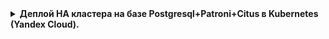 </details>
<details>
<summary> <b>Деплой HA кластера на базе Postgresql+Patroni+Citus  в Kubernetes (Yandex Cloud). </b></summary>

За основу проекта была взята статья https://habr.com/ru/companies/otus/articles/755032/  
Наша цель кластер прtдставленный на рисунке ![](pic/patroni+citus.jpg)  
Поднимаем инфраструктуру в YC c помощью terraform состоящую кластера Kubernetes (3 ноды имеющие каждая 16Gb memory, 4 CPU).

```
cd terraform_k8s;
terraform apply;
```
Подключаемся к кластеру
```
 yc managed-kubernetes cluster  get-credentials $(yc managed-kubernetes cluster list | sed '4!d' | awk '{print $2}')   --external --force
```
Развернем кластер Patroni+Citus, используя репозиторий 
```
git clone git@github.com:zalando/patroni.git
cd HW12/patroni/kuberbetes
```
Собираем docker-образ patromi+citus
```
docker build -f Dockerfile.citus -t mzabolotnov/patroni-citus-k8s:v1.0 .
```
и делам push в репозиторий для последующего использования в Yandex Cloud
```
docker push mzabolotnov/patroni-citus-k8s:v1.0
``` 
берем файлик citus_k8s.yaml и меняем наименование образа в нескольких месах на свой, только что собранный
```- name: *cluster_name
     image: mzabolotnov/patroni-citus-k8s:v1.0 
```
деплоим
```
kubectl apply -f citus_k8s.yaml
```
в итоге получаем
```
kubectl get pods -l cluster-name=citusdemo -L role
NAME            READY   STATUS    RESTARTS   AGE   ROLE
citusdemo-0-0   1/1     Running   0          44s   master
citusdemo-0-1   1/1     Running   0          40s   replica
citusdemo-0-2   1/1     Running   0          34s   replica
citusdemo-1-0   1/1     Running   0          44s   master
citusdemo-1-1   1/1     Running   0          40s   replica
citusdemo-2-0   1/1     Running   0          43s   master
citusdemo-2-1   1/1     Running   0          39s   replica

```
Заходим в конейнер citusdemo-0-0 и смотрим конфигурацию кластера patroni. Видим что конфигурация представляет собой как бы три кластера, у каждого свой мастер. Как мы в дальнейшем увидим группа citusdemo-0 - это координатор citus, а citusdemo-1 и citusdemo-2 два воркера.
```
kubectl exec -ti citusdemo-0-0 -- bash
postgres@citusdemo-0-0:~$ patronictl list
+ Citus cluster: citusdemo -------------+--------------+-----------+----+-----------+
| Group | Member        | Host          | Role         | State     | TL | Lag in MB |
+-------+---------------+---------------+--------------+-----------+----+-----------+
|     0 | citusdemo-0-0 | 10.112.130.9  | Leader       | running   |  1 |           |
|     0 | citusdemo-0-1 | 10.112.128.10 | Sync Standby | streaming |  1 |         0 |
|     0 | citusdemo-0-2 | 10.112.129.10 | Replica      | streaming |  1 |         0 |
|     1 | citusdemo-1-0 | 10.112.128.9  | Leader       | running   |  1 |           |
|     1 | citusdemo-1-1 | 10.112.130.10 | Sync Standby | streaming |  1 |         0 |
|     2 | citusdemo-2-0 | 10.112.129.9  | Leader       | running   |  1 |           |
|     2 | citusdemo-2-1 | 10.112.130.11 | Sync Standby | streaming |  1 |         0 |
+-------+---------------+---------------+--------------+-----------+----+-----------+
```
заходим в БД citus и создаем таблицу
```
postgres@citusdemo-0-0:~$ psql citus
psql (15.5 (Debian 15.5-1.pgdg120+1))
Type "help" for help.

citus=# CREATE TABLE public.uk_price (
     transaction_unique_identifier UUID PRIMARY KEY,
     price character varying(50),
     date_of_transfer timestamp without time zone,
     postcode character varying(10),
     property_type character varying(10),
     "Old/New" character varying(10),
     duration character varying(10),
     paon character varying(100),
     saon character varying(50),
     street character varying(100),
     locality character varying(50),
     "Town/City" character varying(50),
     district character varying(50),
     county character varying(50),
     ppdcategory_type character varying(10),
     record_status character varying(10)
);
CREATE TABLE
```
загружаем данные и делаем запрос
```
citus=# \timing
Timing is on.
citus=# \COPY uk_price from '202304.csv' with CSV DELIMITER ','
COPY 28276228
Time: 3589372.241 ms (59:49.372)
citus=# select count(*) from  uk_price where property_type='S';
  count
---------
 7736105
(1 row)

Time: 2397.317 ms (00:02.397)
```
Время исполнения запроса 02.397с. Это для нераспределенной таблицы.  
Создаем распределенную таблицу
```
citus=# SELECT create_distributed_table('public.uk_price', 'transaction_unique_identifier');
NOTICE:  Copying data from local table...
NOTICE:  copying the data has completed
DETAIL:  The local data in the table is no longer visible, but is still on disk.
HINT:  To remove the local data, run: SELECT truncate_local_data_after_distributing_table($$public.uk_price$$)
 create_distributed_table
--------------------------

(1 row)
```
Выполняем, следуя подсказке. Я так понял, если эту команду по удалению локальных данных не выполнить, то первый Select на данной таблице будет выполняться достаточно долго. 
```
citus=# SELECT truncate_local_data_after_distributing_table($$public.uk_price$$)
 truncate_local_data_after_distributing_table
----------------------------------------------

(1 row)

Time: 373.264 ms
```
Смотрим, как наши данные распределились по воркерам
```
citus=# SELECT * from citus_shards;
 table_name | shardid |   shard_name    | citus_table_type | colocation_id |   nodename   | nodeport | shard_size
------------+---------+-----------------+------------------+---------------+--------------+----------+------------
 uk_price   |  102008 | uk_price_102008 | distributed      |             1 | 10.112.128.9 |     5432 |  166068224
 uk_price   |  102009 | uk_price_102009 | distributed      |             1 | 10.112.129.9 |     5432 |  166100992
 uk_price   |  102010 | uk_price_102010 | distributed      |             1 | 10.112.128.9 |     5432 |  166289408
 uk_price   |  102011 | uk_price_102011 | distributed      |             1 | 10.112.129.9 |     5432 |  166117376
 uk_price   |  102012 | uk_price_102012 | distributed      |             1 | 10.112.128.9 |     5432 |  165658624
 uk_price   |  102013 | uk_price_102013 | distributed      |             1 | 10.112.129.9 |     5432 |  166076416
 uk_price   |  102014 | uk_price_102014 | distributed      |             1 | 10.112.128.9 |     5432 |  166838272
 uk_price   |  102015 | uk_price_102015 | distributed      |             1 | 10.112.129.9 |     5432 |  166182912
 uk_price   |  102016 | uk_price_102016 | distributed      |             1 | 10.112.128.9 |     5432 |  165724160
 uk_price   |  102017 | uk_price_102017 | distributed      |             1 | 10.112.129.9 |     5432 |  165421056
 uk_price   |  102018 | uk_price_102018 | distributed      |             1 | 10.112.128.9 |     5432 |  166051840
 uk_price   |  102019 | uk_price_102019 | distributed      |             1 | 10.112.129.9 |     5432 |  164667392
 uk_price   |  102020 | uk_price_102020 | distributed      |             1 | 10.112.128.9 |     5432 |  166084608
 uk_price   |  102021 | uk_price_102021 | distributed      |             1 | 10.112.129.9 |     5432 |  166043648
 uk_price   |  102022 | uk_price_102022 | distributed      |             1 | 10.112.128.9 |     5432 |  166035456
 uk_price   |  102023 | uk_price_102023 | distributed      |             1 | 10.112.129.9 |     5432 |  166567936
 uk_price   |  102024 | uk_price_102024 | distributed      |             1 | 10.112.128.9 |     5432 |  165953536
 uk_price   |  102025 | uk_price_102025 | distributed      |             1 | 10.112.129.9 |     5432 |  165715968
 uk_price   |  102026 | uk_price_102026 | distributed      |             1 | 10.112.128.9 |     5432 |  165502976
 uk_price   |  102027 | uk_price_102027 | distributed      |             1 | 10.112.129.9 |     5432 |  166158336
 uk_price   |  102028 | uk_price_102028 | distributed      |             1 | 10.112.128.9 |     5432 |  166723584
 uk_price   |  102029 | uk_price_102029 | distributed      |             1 | 10.112.129.9 |     5432 |  165584896
 uk_price   |  102030 | uk_price_102030 | distributed      |             1 | 10.112.128.9 |     5432 |  165675008
 uk_price   |  102031 | uk_price_102031 | distributed      |             1 | 10.112.129.9 |     5432 |  166060032
 uk_price   |  102032 | uk_price_102032 | distributed      |             1 | 10.112.128.9 |     5432 |  166060032
 uk_price   |  102033 | uk_price_102033 | distributed      |             1 | 10.112.129.9 |     5432 |  165756928
 uk_price   |  102034 | uk_price_102034 | distributed      |             1 | 10.112.128.9 |     5432 |  166182912
 uk_price   |  102035 | uk_price_102035 | distributed      |             1 | 10.112.129.9 |     5432 |  165208064
 uk_price   |  102036 | uk_price_102036 | distributed      |             1 | 10.112.128.9 |     5432 |  165830656
 uk_price   |  102037 | uk_price_102037 | distributed      |             1 | 10.112.129.9 |     5432 |  165888000
 uk_price   |  102038 | uk_price_102038 | distributed      |             1 | 10.112.128.9 |     5432 |  166682624
 uk_price   |  102039 | uk_price_102039 | distributed      |             1 | 10.112.129.9 |     5432 |  166518784
(32 rows)

Time: 31.644 ms
```
делаем аналитический запрос
```
citus=# select count(*) from  uk_price where property_type='S';
  count
---------
 7736105
(1 row)

Time: 1525.364 ms (00:01.525)
```
Время исполнения запроса 1.525с
Теперь запускаем еще один кластер воркер citusdemo-3. Раскоментируем соответствующие строки в файле citus_k8s.yaml
После применения изменений в итоге получаем.
```
kubectl get pods -l cluster-name=citusdemo -L role
NAME            READY   STATUS    RESTARTS   AGE   ROLE
citusdemo-0-0   1/1     Running   0          70m   master
citusdemo-0-1   1/1     Running   0          70m   replica
citusdemo-0-2   1/1     Running   0          70m   replica
citusdemo-1-0   1/1     Running   0          70m   master
citusdemo-1-1   1/1     Running   0          70m   replica
citusdemo-2-0   1/1     Running   0          70m   master
citusdemo-2-1   1/1     Running   0          70m   replica
citusdemo-3-0   1/1     Running   0          79s   master
citusdemo-3-1   1/1     Running   0          75s   replica
```
делаем ребалансинг таблицы, чтобы распределить ее по трем воркерам
```
citus=# SELECT rebalance_table_shards('uk_price');
NOTICE:  Moving shard 102014 from 10.112.128.9:5432 to 10.112.129.11:5432 ...
NOTICE:  Moving shard 102023 from 10.112.129.9:5432 to 10.112.129.11:5432 ...
NOTICE:  Moving shard 102028 from 10.112.128.9:5432 to 10.112.129.11:5432 ...
NOTICE:  Moving shard 102039 from 10.112.129.9:5432 to 10.112.129.11:5432 ...
NOTICE:  Moving shard 102038 from 10.112.128.9:5432 to 10.112.129.11:5432 ...
NOTICE:  Moving shard 102015 from 10.112.129.9:5432 to 10.112.129.11:5432 ...
NOTICE:  Moving shard 102010 from 10.112.128.9:5432 to 10.112.129.11:5432 ...
NOTICE:  Moving shard 102027 from 10.112.129.9:5432 to 10.112.129.11:5432 ...
NOTICE:  Moving shard 102034 from 10.112.128.9:5432 to 10.112.129.11:5432 ...
NOTICE:  Moving shard 102011 from 10.112.129.9:5432 to 10.112.129.11:5432 ...
 rebalance_table_shards
------------------------

(1 row)

Time: 283492.825 ms (04:43.493)
citus=#

```
Смотрим, что произошло с шардами
```
citus=# SELECT * from citus_shards;
 table_name | shardid |   shard_name    | citus_table_type | colocation_id |   nodename    | nodeport | shard_size
------------+---------+-----------------+------------------+---------------+---------------+----------+------------
 uk_price   |  102008 | uk_price_102008 | distributed      |             1 | 10.112.128.9  |     5432 |  166068224
 uk_price   |  102009 | uk_price_102009 | distributed      |             1 | 10.112.129.9  |     5432 |  166100992
 uk_price   |  102010 | uk_price_102010 | distributed      |             1 | 10.112.129.11 |     5432 |  166256640
 uk_price   |  102011 | uk_price_102011 | distributed      |             1 | 10.112.129.11 |     5432 |  166109184
 uk_price   |  102012 | uk_price_102012 | distributed      |             1 | 10.112.128.9  |     5432 |  165658624
 uk_price   |  102013 | uk_price_102013 | distributed      |             1 | 10.112.129.9  |     5432 |  166076416
 uk_price   |  102014 | uk_price_102014 | distributed      |             1 | 10.112.129.11 |     5432 |  166821888
 uk_price   |  102015 | uk_price_102015 | distributed      |             1 | 10.112.129.11 |     5432 |  166264832
 uk_price   |  102016 | uk_price_102016 | distributed      |             1 | 10.112.128.9  |     5432 |  165724160
 uk_price   |  102017 | uk_price_102017 | distributed      |             1 | 10.112.129.9  |     5432 |  165421056
 uk_price   |  102018 | uk_price_102018 | distributed      |             1 | 10.112.128.9  |     5432 |  166051840
 uk_price   |  102019 | uk_price_102019 | distributed      |             1 | 10.112.129.9  |     5432 |  164667392
 uk_price   |  102020 | uk_price_102020 | distributed      |             1 | 10.112.128.9  |     5432 |  166084608
 uk_price   |  102021 | uk_price_102021 | distributed      |             1 | 10.112.129.9  |     5432 |  166043648
 uk_price   |  102022 | uk_price_102022 | distributed      |             1 | 10.112.128.9  |     5432 |  166035456
 uk_price   |  102023 | uk_price_102023 | distributed      |             1 | 10.112.129.11 |     5432 |  166567936
 uk_price   |  102024 | uk_price_102024 | distributed      |             1 | 10.112.128.9  |     5432 |  165953536
 uk_price   |  102025 | uk_price_102025 | distributed      |             1 | 10.112.129.9  |     5432 |  165715968
 uk_price   |  102026 | uk_price_102026 | distributed      |             1 | 10.112.128.9  |     5432 |  165502976
 uk_price   |  102027 | uk_price_102027 | distributed      |             1 | 10.112.129.11 |     5432 |  166141952
 uk_price   |  102028 | uk_price_102028 | distributed      |             1 | 10.112.129.11 |     5432 |  166731776
 uk_price   |  102029 | uk_price_102029 | distributed      |             1 | 10.112.129.9  |     5432 |  165584896
 uk_price   |  102030 | uk_price_102030 | distributed      |             1 | 10.112.128.9  |     5432 |  165675008
 uk_price   |  102031 | uk_price_102031 | distributed      |             1 | 10.112.129.9  |     5432 |  166060032
 uk_price   |  102032 | uk_price_102032 | distributed      |             1 | 10.112.128.9  |     5432 |  166060032
 uk_price   |  102033 | uk_price_102033 | distributed      |             1 | 10.112.129.9  |     5432 |  165756928
 uk_price   |  102034 | uk_price_102034 | distributed      |             1 | 10.112.129.11 |     5432 |  165986304
 uk_price   |  102035 | uk_price_102035 | distributed      |             1 | 10.112.129.9  |     5432 |  165208064
 uk_price   |  102036 | uk_price_102036 | distributed      |             1 | 10.112.128.9  |     5432 |  165830656
 uk_price   |  102037 | uk_price_102037 | distributed      |             1 | 10.112.129.9  |     5432 |  165888000
 uk_price   |  102038 | uk_price_102038 | distributed      |             1 | 10.112.129.11 |     5432 |  166748160
 uk_price   |  102039 | uk_price_102039 | distributed      |             1 | 10.112.129.11 |     5432 |  166518784
(32 rows)

Time: 25.670 ms

``` 
Видим, что таблица распределиласть по трем воркерам.
Делаем селект
```
citus=# select count(*) from  uk_price where property_type='S';
  count
---------
 7736105
(1 row)

Time: 1248.313 ms (00:01.248)
```
Время выполнения запроса немного уменьшилось. Собственно этого и хотели добиться.

Создаем два loadbalancer в YandexCloud

```
 kubectl apply -f loadbalancer-workers.yml
 kubectl apply -f loadbalancer-coordinator.yml
```
В итоге получаем ![](pic/loadbalancer.jpg)  
Наш кластер готов.
В качестве бэкенда предпологается использовать кластер Dataproc из YandexCloud. Создание кластера средстави terraform было сделано в репозитории https://github.com/mzabolotnov/dataproc_yc но только там идет выгрузка в ClickHouse, на PostgreSQL пока руки не дошли. 
